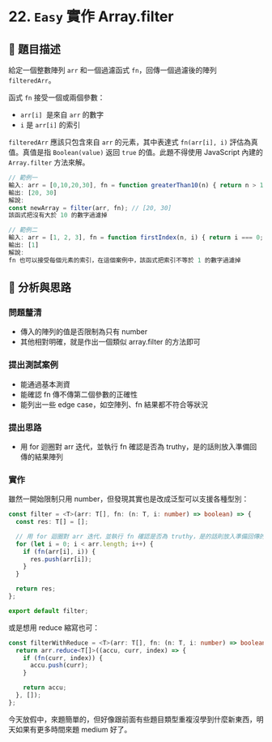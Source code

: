 # 22. `Easy` 實作 Array.filter

## 🔸 題目描述

給定一個整數陣列 `arr` 和一個過濾函式 `fn`，回傳一個過濾後的陣列 `filteredArr`。

函式 `fn` 接受一個或兩個參數：

- `arr[i]`  是來自 `arr` 的數字
- `i` 是 `arr[i]` 的索引

`filteredArr` 應該只包含來自 `arr` 的元素，其中表達式 `fn(arr[i], i)` 評估為真值。真值是指 `Boolean(value)` 返回 `true` 的值。此題不得使用 JavaScript 內建的 `Array.filter` 方法來解。

```javascript
// 範例一
輸入: arr = [0,10,20,30], fn = function greaterThan10(n) { return n > 10; }
輸出: [20, 30]
解說:
const newArray = filter(arr, fn); // [20, 30]
該函式把沒有大於 10 的數字過濾掉

// 範例二
輸入: arr = [1, 2, 3], fn = function firstIndex(n, i) { return i === 0; }
輸出: [1]
解說:
fn 也可以接受每個元素的索引，在這個案例中，該函式把索引不等於 1 的數字過濾掉
```

## 💭 分析與思路

### 問題釐清

- 傳入的陣列的值是否限制為只有 number
- 其他相對明確，就是作出一個類似 array.filter 的方法即可

### 提出測試案例

- 能通過基本測資
- 能確認 fn 傳不傳第二個參數的正確性
- 能列出一些 edge case，如空陣列、fn 結果都不符合等狀況

### 提出思路

- 用 for 迴圈對 arr 迭代，並執行 fn 確認是否為 truthy，是的話則放入準備回傳的結果陣列

### 實作

雖然一開始限制只用 number，但發現其實也是改成泛型可以支援各種型別：

```ts
const filter = <T>(arr: T[], fn: (n: T, i: number) => boolean) => {
  const res: T[] = [];

  // 用 for 迴圈對 arr 迭代，並執行 fn 確認是否為 truthy，是的話則放入準備回傳的結果陣列
  for (let i = 0; i < arr.length; i++) {
    if (fn(arr[i], i)) {
      res.push(arr[i]);
    }
  }

  return res;
};

export default filter;
```

或是想用 reduce 縮寫也可：

```ts
const filterWithReduce = <T>(arr: T[], fn: (n: T, i: number) => boolean) => {
  return arr.reduce<T[]>((accu, curr, index) => {
    if (fn(curr, index)) {
      accu.push(curr);
    }

    return accu;
  }, []);
};
```

今天放假中，來題簡單的，但好像跟前面有些題目類型重複沒學到什麼新東西，明天如果有更多時間來題 medium 好了。
